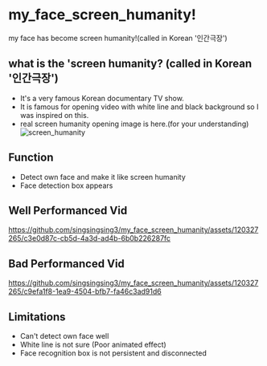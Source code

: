 # my_face_screen_humanity!
my face has become screen humanity!(called in Korean '인간극장')

## what is the 'screen humanity? (called in Korean '인간극장')
- It's a very famous Korean documentary TV show.
- It is famous for opening video with white line and black background so I was inspired on this.
- real screen humanity opening image is here.(for your understanding) 
![screen_humanity](https://github.com/singsingsing3/my_face_screen_humanity/assets/120327265/d748fac7-58df-4a39-9eec-8e0495e38ea6)

## Function
- Detect own face and make it like screen humanity
- Face detection box appears

## Well Performanced Vid
https://github.com/singsingsing3/my_face_screen_humanity/assets/120327265/c3e0d87c-cb5d-4a3d-ad4b-6b0b226287fc

## Bad Performanced Vid

https://github.com/singsingsing3/my_face_screen_humanity/assets/120327265/c9efa1f8-1ea9-4504-bfb7-fa46c3ad91d6

## Limitations
- Can't detect own face well
- White line is not sure (Poor animated effect)
- Face recognition box is not persistent and disconnected



